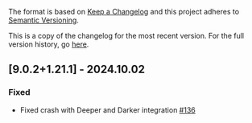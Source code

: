 The format is based on [Keep a Changelog](http://keepachangelog.com/en/1.0.0/) and this project adheres to [Semantic Versioning](http://semver.org/spec/v2.0.0.html).

This is a copy of the changelog for the most recent version. For the full version history, go [here](https://github.com/illusivesoulworks/elytraslot/blob/1.21.x/CHANGELOG.md).

## [9.0.2+1.21.1] - 2024.10.02
### Fixed
- Fixed crash with Deeper and Darker integration [#136](https://github.com/illusivesoulworks/elytraslot/issues/136)
